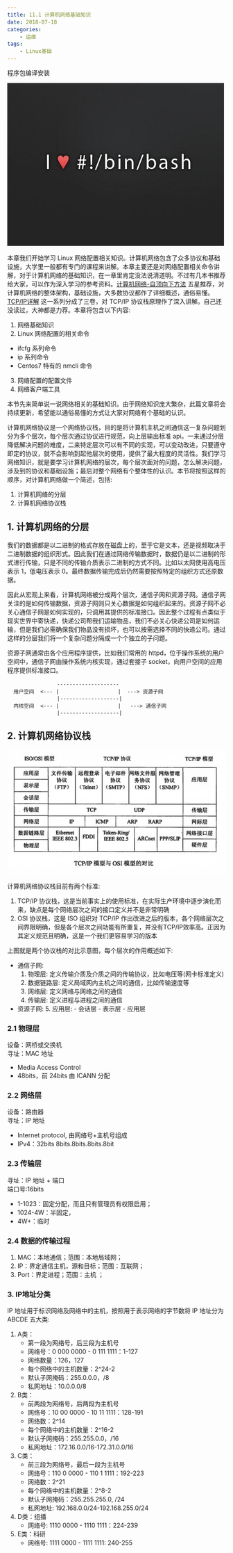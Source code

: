 ```yaml
---
title: 11.1 计算机网络基础知识
date: 2018-07-18
categories:
    - 运维
tags:
    - Linux基础
---
```


程序包编译安装

![linux-mt](/images/linux_mt/linux_mt.jpg)
<!-- more -->

本章我们开始学习 Linux 网络配置相关知识。计算机网络包含了众多协议和基础设施，大学里一般都有专门的课程来讲解。本章主要还是对网络配置相关命令讲解，对于计算机网络的基础知识，在一章里肯定没法说清道明。不过有几本书推荐给大家，可以作为深入学习的参考资料。[计算机网络-自顶向下方法](https://book.douban.com/subject/26176870/)  五星推荐，对计算机网络的整体架构，基础设施，大多数协议都作了详细概述，通俗易懂。[TCP/IP详解](https://book.douban.com/subject/1088054/)  这一系列分成了三卷，对 TCP/IP 协议栈原理作了深入讲解。自己还没读过，大神都是力荐。本章将包含以下内容:
1. 网络基础知识
2. Linux 网络配置的相关命令
  - ifcfg 系列命令
  - ip 系列命令
  - Centos7 特有的 nmcli 命令
3. 网络配置的配置文件
4. 网络客户端工具

本节先来简单说一说网络相关的基础知识。由于网络知识庞大繁杂，此篇文章将会持续更新，希望能以通俗易懂的方式让大家对网络有个基础的认识。

计算机网络协议是一个网络协议栈，目的是将计算机主机之间通信这一复杂问题划分为多个层次，每个层次通过协议进行规范，向上层输出标准 api。一来通过分层降低解决问题的难度，二来特定层次可以有不同的实现，可以变动改进，只要遵守即定的协议，就不会影响到起他层次的使用，提供了最大程度的灵活性。我们学习网络知识，就是要学习计算机网络的层次，每个层次面对的问题，怎么解决问题，涉及到的协议和基础设施；最后对整个网络有个整体性的认识。本节将按照这样的顺序，对计算机网络做一个简述，包括:
1. 计算机网络的分层
2. 计算机网络协议栈

## 1. 计算机网络的分层
我们的数据都是以二进制的格式存放在磁盘上的，至于它是文本，还是视频取决于二进制数据的组织形式。因此我们在通过网络传输数据时，数据仍是以二进制的形式进行传输，只是不同的传输介质表示二进制的方式不同。比如以太网使用高电压表示 1，低电压表示 0。最终数据传输完成后仍然需要按照特定的组织方式还原数据。

因此从宏观上来看，计算机网络被分成两个层次，通信子网和资源子网。通信子网关注的是如何传输数据，资源子网则只关心数据是如何组织起来的。资源子网不必关心通信子网是如何实现的，只调用其提供的标准接口。因此整个过程有点类似于现实世界中寄快递，快递公司帮我们运输物品，我们不必关心快递公司是如何运输，但是我们必需确保我们物品没有损坏，也可以按需选择不同的快递公司。通过这样的分层我们将一个复杂问题分隔成一个个独立的子问题。

资源子网通常由各个应用程序提供，比如我们常用的 httpd，位于操作系统的用户空间中，通信子网由操作系统内核实现，通过套接子 socket，向用户空间的应用程序提供标准接口。

```
                --------------------
  用户空间  <--- |                   |  ---> 资源子网
                |-------------------|
  内核空间  <--- |                   |   ---> 通信子网
                |-------------------|
```

## 2. 计算机网络协议栈
![tcp_ip](/images/linux_mt/tcp_ip_iso.jpg)

计算机网络协议栈目前有两个标准:
1. TCP/IP 协议栈，这是当前事实上的使用标准，在实际生产环境中逐步演化而来，缺点是每个网络层次之间的接口定义并不是非常明确
2. OSI 协议栈，这是 ISO 组织对 TCP/IP 作出改进之后的版本，各个网络层次之间界限明确，但是各个层次之间功能有所重复，并没有TCP/IP效率高。正因为其定义规范且明确，这是一个我们更容易学习的版本

上图就是两个协议栈的对比示意图，每个层次的作用概述如下:
- 通信子网:
  1. 物理层: 定义传输介质及介质之间的传输协议，比如电压等(网卡标准定义)
  2. 数据链路层: 定义局域网内主机之间的通信，比如传输速度等
  3. 网络层: 定义网络与网络之间的通信
  4. 传输层: 定义进程与进程之间的通信
- 资源子网:
  5. 应用层:
      - 会话层
      - 表示层
      - 应用层

### 2.1 物理层
设备：网桥或交换机  
寻址：MAC 地址
  - Media Access Control
  - 48bits，前 24bits 由 ICANN 分配

### 2.2 网络层
设备：路由器  
寻址：IP 地址
  - Internet protocol, 由网络号+主机号组成
  - IPv4：32bits 8bits.8bits.8bits.8bit

### 2.3 传输层
寻址：IP 地址 + 端口  
端口号:16bits
  - 1-1023：固定分配，而且只有管理员有权限启用；
  - 1024-4W：半固定，
  - 4W+：临时

### 2.4 数据的传输过程
1. MAC：本地通信；范围：本地局域网；
2. IP：界定通信主机，源和目标；范围：互联网；
3. Port：界定进程；范围：主机 ；

### 3. IP地址分类
IP 地址用于标识网络及网络中的主机，按照用于表示网络的字节数将 IP 地址分为 ABCDE 五大类:
1. A类：
    - 第一段为网络号，后三段为主机号
    - 网络号：0 000 0000 - 0 111 1111：1-127
    - 网络数量：126，127
    - 每个网络中的主机数量：2^24-2
    - 默认子网掩码：255.0.0.0，/8
    - 私网地址：10.0.0.0/8
2. B类：
    - 前两段为网络号，后两段为主机号
    - 网络号：10 00 0000 - 10 11 1111：128-191
    - 网络数：2^14
    - 每个网络中的主机数量：2^16-2
    - 默认子网掩码：255.255.0.0，/16
    - 私网地址：172.16.0.0/16-172.31.0.0/16                                
3. C类：
    - 前三段为网络号，最后一段为主机号
    - 网络号：110 0 0000 - 110 1 1111：192-223
    - 网络数：2^21
    - 每个网络中的主机数量：2^8-2
    - 默认子网掩码：255.255.255.0,  /24
    - 私网地址: 192.168.0.0/24-192.168.255.0/24
4. D类：组播
    - 网络号: 1110 0000 - 1110 1111：224-239
5. E类：科研
    - 网络号: 1111 0000 - 1111 1111: 240-255
